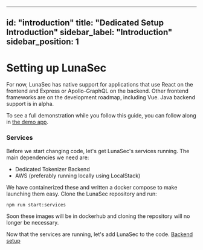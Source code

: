 <!--
  ~ Copyright by LunaSec (owned by Refinery Labs, Inc)
  ~
  ~ Licensed under the Creative Commons Attribution-ShareAlike 4.0 International
  ~ (the "License"); you may not use this file except in compliance with the
  ~ License. You may obtain a copy of the License at
  ~
  ~ https://creativecommons.org/licenses/by-sa/4.0/legalcode
  ~
  ~ See the License for the specific language governing permissions and
  ~ limitations under the License.
  ~
-->
---
id: "introduction"
title: "Dedicated Setup Introduction"
sidebar_label: "Introduction"
sidebar_position: 1
---

# Setting up LunaSec

For now, LunaSec has native support for applications that use React on the frontend and Express or Apollo-GraphQL 
on the backend. Other frontend frameworks are on the development roadmap, including Vue. Java backend support is in alpha.  

To see a full demonstration while you follow this guide, you can follow along in [the demo app](/pages/overview/demo-app/walkthrough).  

### Services
Before we start changing code, let's get LunaSec's services running. The main dependencies we need are:
* Dedicated Tokenizer Backend
* AWS (preferably running locally using LocalStack)

We have containerized these and written a docker compose to make launching them easy.  Clone the LunaSec repository and run:

```shell
npm run start:services
```

Soon these images will be in dockerhub and cloning the repository will no longer be necessary.

Now that the services are running, let's add LunaSec to the code. [Backend setup](./backend.md)